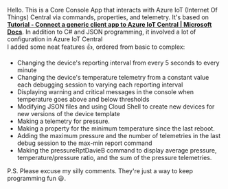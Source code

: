 Hello.  This is a Core Console App that interacts with Azure IoT (Internet Of Things) Central via commands, properties, and telemetry.
It's based on [__Tutorial - Connect a generic client app to Azure IoT Central | Microsoft Docs__](https://docs.microsoft.com/en-us/azure/iot-central/core/tutorial-connect-device?pivots=programming-language-csharp).  In addition to C# and JSON programming, it involved a lot of configuration in Azure IoT Central<br/>
I added some neat features :thumbsup:, ordered from basic to complex:<br/> 
-	Changing the device's reporting interval from every 5 seconds to every minute<br/>
-	Changing the device's temperature telemetry from a constant value each debugging session to varying each reporting interval<br/> 
-	Displaying warning and critical messages in the console when temperature goes above and below thresholds<br/>
-	Modifying JSON files and using Cloud Shell to create new devices for new versions of the device template<br/>
-	Making a telemetry for pressure.<br/>
-	Making a property for the minimum temperature since the last reboot.<br/>
-	Adding the maximum pressure and the number of telemetries in the last debug session to the max-min report command<br/>
-	Making the pressureRptDavieB command to display average pressure, temperature/pressure ratio, and the sum of the pressure telemetries.<br/> 

P.S. Please excuse my silly comments.  They're just a way to keep programming fun :smiley:.
